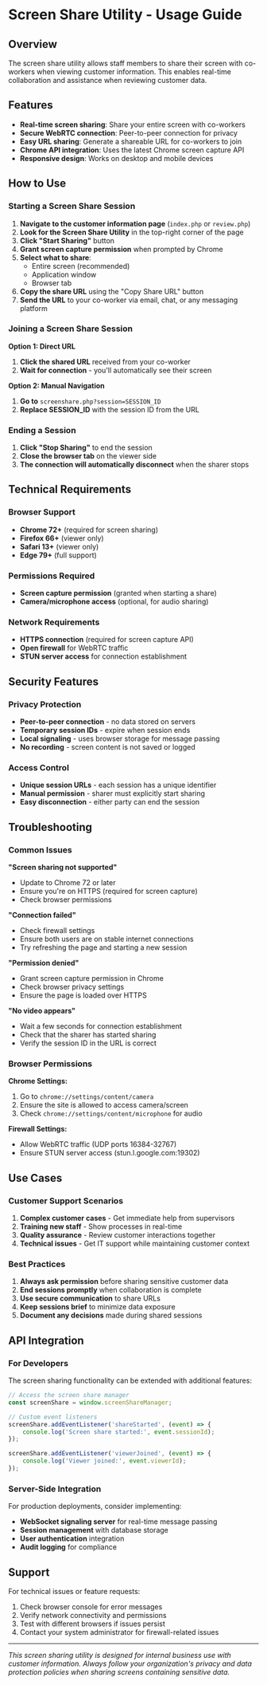 # Screen Share Utility - Usage Guide

## Overview
The screen share utility allows staff members to share their screen with co-workers when viewing customer information. This enables real-time collaboration and assistance when reviewing customer data.

## Features
- **Real-time screen sharing**: Share your entire screen with co-workers
- **Secure WebRTC connection**: Peer-to-peer connection for privacy
- **Easy URL sharing**: Generate a shareable URL for co-workers to join
- **Chrome API integration**: Uses the latest Chrome screen capture API
- **Responsive design**: Works on desktop and mobile devices

## How to Use

### Starting a Screen Share Session

1. **Navigate to the customer information page** (`index.php` or `review.php`)
2. **Look for the Screen Share Utility** in the top-right corner of the page
3. **Click "Start Sharing"** button
4. **Grant screen capture permission** when prompted by Chrome
5. **Select what to share**:
   - Entire screen (recommended)
   - Application window
   - Browser tab
6. **Copy the share URL** using the "Copy Share URL" button
7. **Send the URL** to your co-worker via email, chat, or any messaging platform

### Joining a Screen Share Session

**Option 1: Direct URL**
1. **Click the shared URL** received from your co-worker
2. **Wait for connection** - you'll automatically see their screen

**Option 2: Manual Navigation**
1. **Go to** `screenshare.php?session=SESSION_ID`
2. **Replace SESSION_ID** with the session ID from the URL

### Ending a Session

1. **Click "Stop Sharing"** to end the session
2. **Close the browser tab** on the viewer side
3. **The connection will automatically disconnect** when the sharer stops

## Technical Requirements

### Browser Support
- **Chrome 72+** (required for screen sharing)
- **Firefox 66+** (viewer only)
- **Safari 13+** (viewer only)
- **Edge 79+** (full support)

### Permissions Required
- **Screen capture permission** (granted when starting a share)
- **Camera/microphone access** (optional, for audio sharing)

### Network Requirements
- **HTTPS connection** (required for screen capture API)
- **Open firewall** for WebRTC traffic
- **STUN server access** for connection establishment

## Security Features

### Privacy Protection
- **Peer-to-peer connection** - no data stored on servers
- **Temporary session IDs** - expire when session ends
- **Local signaling** - uses browser storage for message passing
- **No recording** - screen content is not saved or logged

### Access Control
- **Unique session URLs** - each session has a unique identifier
- **Manual permission** - sharer must explicitly start sharing
- **Easy disconnection** - either party can end the session

## Troubleshooting

### Common Issues

**"Screen sharing not supported"**
- Update to Chrome 72 or later
- Ensure you're on HTTPS (required for screen capture)
- Check browser permissions

**"Connection failed"**
- Check firewall settings
- Ensure both users are on stable internet connections
- Try refreshing the page and starting a new session

**"Permission denied"**
- Grant screen capture permission in Chrome
- Check browser privacy settings
- Ensure the page is loaded over HTTPS

**"No video appears"**
- Wait a few seconds for connection establishment
- Check that the sharer has started sharing
- Verify the session ID in the URL is correct

### Browser Permissions

**Chrome Settings:**
1. Go to `chrome://settings/content/camera`
2. Ensure the site is allowed to access camera/screen
3. Check `chrome://settings/content/microphone` for audio

**Firewall Settings:**
- Allow WebRTC traffic (UDP ports 16384-32767)
- Ensure STUN server access (stun.l.google.com:19302)

## Use Cases

### Customer Support Scenarios
1. **Complex customer cases** - Get immediate help from supervisors
2. **Training new staff** - Show processes in real-time
3. **Quality assurance** - Review customer interactions together
4. **Technical issues** - Get IT support while maintaining customer context

### Best Practices
1. **Always ask permission** before sharing sensitive customer data
2. **End sessions promptly** when collaboration is complete
3. **Use secure communication** to share URLs
4. **Keep sessions brief** to minimize data exposure
5. **Document any decisions** made during shared sessions

## API Integration

### For Developers

The screen sharing functionality can be extended with additional features:

```javascript
// Access the screen share manager
const screenShare = window.screenShareManager;

// Custom event listeners
screenShare.addEventListener('shareStarted', (event) => {
    console.log('Screen share started:', event.sessionId);
});

screenShare.addEventListener('viewerJoined', (event) => {
    console.log('Viewer joined:', event.viewerId);
});
```

### Server-Side Integration

For production deployments, consider implementing:
- **WebSocket signaling server** for real-time message passing
- **Session management** with database storage
- **User authentication** integration
- **Audit logging** for compliance

## Support

For technical issues or feature requests:
1. Check browser console for error messages
2. Verify network connectivity and permissions
3. Test with different browsers if issues persist
4. Contact your system administrator for firewall-related issues

---

*This screen sharing utility is designed for internal business use with customer information. Always follow your organization's privacy and data protection policies when sharing screens containing sensitive data.*